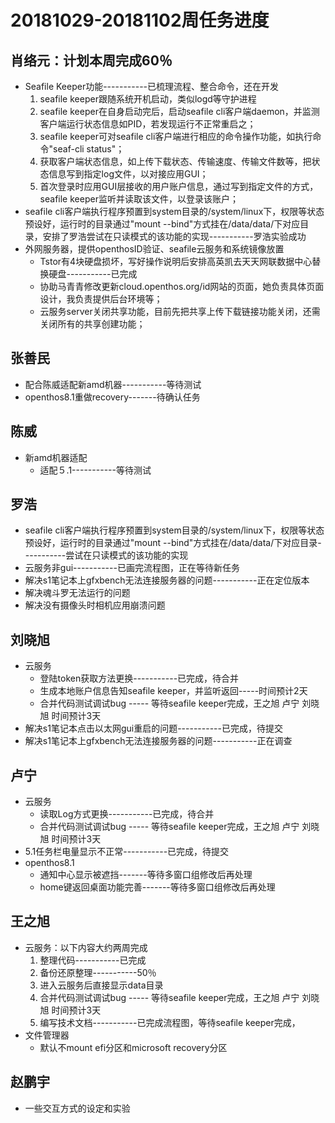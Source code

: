 # 20181029-20181102周任务进度

## 肖络元：计划本周完成60％
- Seafile Keeper功能-----------已梳理流程、整合命令，还在开发
   1. seafile keeper跟随系统开机启动，类似logd等守护进程
   2. seafile keeper在自身启动完后，启动seafile cli客户端daemon，并监测客户端运行状态信息如PID，若发现运行不正常重启之；
   3. seafile keeper可对seafile cli客户端进行相应的命令操作功能，如执行命令"seaf-cli status"；
   4. 获取客户端状态信息，如上传下载状态、传输速度、传输文件数等，把状态信息写到指定log文件，以对接应用GUI；
   5. 首次登录时应用GUI层接收的用户账户信息，通过写到指定文件的方式，seafile keeper监听并读取该文件，以登录该账户；
- seafile cli客户端执行程序预置到system目录的/system/linux下，权限等状态预设好，运行时的目录通过"mount --bind"方式挂在/data/data/下对应目录，安排了罗浩尝试在只读模式的该功能的实现-----------罗浩实验成功
- 外网服务器，提供openthosID验证、seafile云服务和系统镜像放置
   - Tstor有4块硬盘损坏，写好操作说明后安排高英凯去天天网联数据中心替换硬盘-----------已完成
   - 协助马青青修改更新cloud.openthos.org/id网站的页面，她负责具体页面设计，我负责提供后台环境等；
   - 云服务server关闭共享功能，目前先把共享上传下载链接功能关闭，还需关闭所有的共享创建功能；

## 张善民
- 配合陈威适配新amd机器-----------等待测试
- openthos8.1重做recovery-------待确认任务

## 陈威
- 新amd机器适配
   - 适配５.1-----------等待测试

## 罗浩
- seafile cli客户端执行程序预置到system目录的/system/linux下，权限等状态预设好，运行时的目录通过"mount --bind"方式挂在/data/data/下对应目录-----------尝试在只读模式的该功能的实现
- 云服务非gui-----------已画完流程图，正在等待新任务
- 解决s1笔记本上gfxbench无法连接服务器的问题-----------正在定位版本
- 解决魂斗罗无法运行的问题
- 解决没有摄像头时相机应用崩溃问题

## 刘晓旭
- 云服务
   - 登陆token获取方法更换-----------已完成，待合并
   - 生成本地账户信息告知seafile keeper，并监听返回-----时间预计2天
   - 合并代码测试调试bug ----- 等待seafile keeper完成，王之旭 卢宁 刘晓旭 时间预计3天
- 解决s1笔记本点击以太网gui重启的问题-----------已完成，待提交
- 解决s1笔记本上gfxbench无法连接服务器的问题-----------正在调查

## 卢宁
- 云服务
   - 读取Log方式更换-----------已完成，待合并
   - 合并代码测试调试bug ----- 等待seafile keeper完成，王之旭 卢宁 刘晓旭 时间预计3天
- 5.1任务栏电量显示不正常-----------已完成，待提交
- openthos8.1
   - 通知中心显示被遮挡-------等待多窗口组修改后再处理
   - home键返回桌面功能完善-------等待多窗口组修改后再处理

## 王之旭
- 云服务：以下内容大约两周完成
   1. 整理代码-----------已完成
   2. 备份还原整理-----------50％
   3. 进入云服务后直接显示data目录
   4. 合并代码测试调试bug ----- 等待seafile keeper完成，王之旭 卢宁 刘晓旭 时间预计3天
   5. 编写技术文档-----------已完成流程图，等待seafile keeper完成，
- 文件管理器
   - 默认不mount efi分区和microsoft recovery分区

## 赵鹏宇
- 一些交互方式的设定和实验

